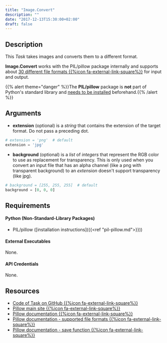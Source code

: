 ```yaml
---
title: "Image.Convert"
description: ""
date: "2017-12-13T15:30:00+02:00"
draft: false
---
```


## Description

This *Task* takes images and converts them to a different format.

**Image.Convert** works with the PIL/pillow package internally and supports about <a href="http://pillow.readthedocs.io/en/stable/handbook/image-file-formats.html" target="_blank">30 different file formats {{%icon fa-external-link-square%}}</a> for input and output.

{{% alert theme="danger" %}}The **PIL/pillow** package is **not** part of Python's standard library and <a href="https://docs.droppy.eberl.se/articles/pil-pillow/">needs to be installed</a> beforehand.{{% /alert %}}

## Arguments

- **extension** (optional) is a *string* that contains the extension of the target format. Do not pass a preceding dot.

```python
# extension = 'png'  # default
extension = 'jpg'
```

- **background** (optional) is a *list* of *integers* that represent the RGB color to use as replacement for transparency. This is only used when you convert an input file that has an alpha channel (like a png with transparent background) to an *extension* doesn't support transparency (like jpg).

```python
# background = [255, 255, 255]  # default
background = [0, 0, 0]
```

## Requirements

#### Python (Non-Standard-Library Packages)

- PIL/pillow ([installation instructions]({{<ref "pil-pillow.md">}}))

#### External Executables

None.

#### API Credentials

None.

## Resources

- <a href="https://github.com/geberl/droppy-workspace/blob/master/Tasks/Image.Convert/task.py" target="_blank">Code of Task on GitHub {{%icon fa-external-link-square%}}</a>
- <a href="http://python-pillow.org" target="_blank">Pillow main site {{%icon fa-external-link-square%}}</a>
- <a href="http://pillow.readthedocs.io/en/stable/" target="_blank">Pillow documentation {{%icon fa-external-link-square%}}</a>
- <a href="http://pillow.readthedocs.io/en/stable/handbook/image-file-formats.html" target="_blank">Pillow documentation - supported file formats {{%icon fa-external-link-square%}}</a>
- <a href="http://pillow.readthedocs.io/en/stable/reference/Image.html?highlight=rotate#PIL.Image.Image.save" target="_blank">Pillow documentation - save function {{%icon fa-external-link-square%}}</a>
